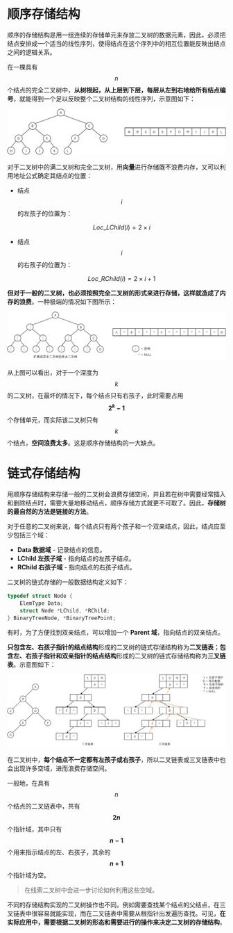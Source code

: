# 顺序存储结构

顺序的存储结构是用一组连续的存储单元来存放二叉树的数据元素，因此，必须把结点安排成一个适当的线性序列，使得结点在这个序列中的相互位置能反映出结点之间的逻辑关系。

在一棵具有 $$n$$ 个结点的完全二叉树中，**从树根起，从上层到下层，每层从左到右地给所有结点编号**，就能得到一个足以反映整个二叉树结构的线性序列，示意图如下：

![](./images/二叉树的顺序存储结构.png)

对于二叉树中的满二叉树和完全二叉树，用**向量**进行存储既不浪费内存，又可以利用地址公式确定其结点的位置：

- 结点 $$i$$ 的左孩子的位置为：
  
  $$
  Loc\_LChild(i)=2\times i
  $$

- 结点 $$i$$ 的右孩子的位置为：
  
  $$
  Loc\_RChild(i)=2\times i+1
  $$

**但对于一般的二叉树，也必须按照完全二叉树的形式来进行存储，这样就造成了内存的浪费**。一种极端的情况如下图所示：

![](./images/单支二叉树的顺序存储结构.png)

从上图可以看出，对于一个深度为 $$k$$ 的二叉树，在最坏的情况下，每个结点只有右孩子，此时需要占用 **$$2^{k}-1$$** 个存储单元，而实际该二叉树只有 $$k$$ 个结点，**空间浪费太多**。这是顺序存储结构的一大缺点。

# 链式存储结构

用顺序存储结构来存储一般的二叉树会浪费存储空间，并且若在树中需要经常插入和删除结点时，需要大量地移动结点，顺序存储方式就更不可取了。因此，**存储树的最自然的方法是链接的方法**。

对于任意的二叉树来说，每个结点只有两个孩子和一个双亲结点，因此，结点应至少包括三个域：

- **Data 数据域** - 记录结点的信息。
- **LChild 左孩子域** - 指向结点的左孩子结点。
- **RChild 右孩子域** - 指向结点的右孩子结点。

二叉树的链式存储的一般数据结构定义如下：

```c
typedef struct Node {
    ElemType Data;
    struct Node *LChild, *RChild;
} BinaryTreeNode, *BinaryTreePoint;
```

有时，为了方便找到双亲结点，可以增加一个 **Parent 域**，指向结点的双亲结点。

**只包含左、右孩子指针的结点结构**形成的二叉树的链式存储结构称为**二叉链表**；**包含左、右孩子指针和双亲指针的结点结构**形成的二叉树的链式存储结构称为**三叉链表**。示意图如下：

![](./images/二叉链表和三叉链表.png)

在二叉树中，**每个结点不一定都有左孩子或右孩子**，所以二叉链表或三叉链表中也会出现许多空域，进而浪费存储空间。

一般地，在具有 $$n$$ 个结点的二叉链表中，共有 **$$2n$$** 个指针域，其中只有 **$$n-1$$** 个用来指示结点的左、右孩子，其余的 **$$n+1$$** 个指针域为空。

> 在线索二叉树中会进一步讨论如何利用这些空域。

不同的存储结构实现的二叉树操作也不同。例如需要查找某个结点的父结点，在三叉链表中很容易就能实现，而在二叉链表中需要从根指针出发遍历查找。可见，**在实际应用中，需要根据二叉树的形态和需要进行的操作来决定二叉树的存储结构**。